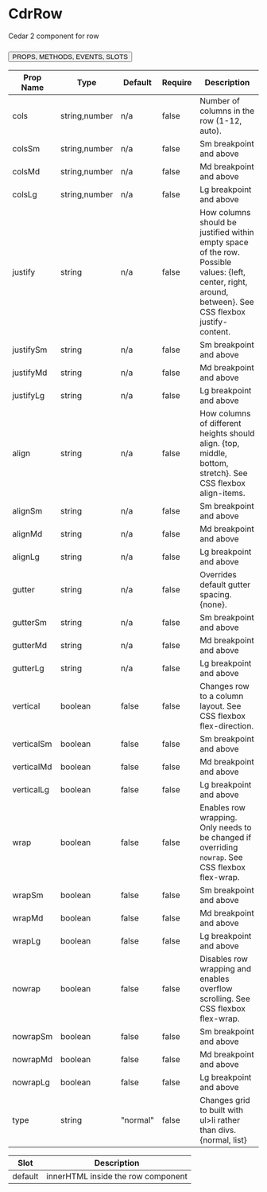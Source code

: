 # <span class="display-name">CdrRow</span>

Cedar 2 component for row
### <button class='title'>PROPS, METHODS, EVENTS, SLOTS</button>

Prop Name | Type | Default | Require | Description
--- | --- | --- | --- | ---
cols | string,number | n/a | false | Number of columns in the row (1-12, auto).
colsSm | string,number | n/a | false | Sm breakpoint and above
colsMd | string,number | n/a | false | Md breakpoint and above
colsLg | string,number | n/a | false | Lg breakpoint and above
justify | string | n/a | false | How columns should be justified within empty space of the row. Possible values: {left, center, right, around, between}. See CSS flexbox justify-content.
justifySm | string | n/a | false | Sm breakpoint and above
justifyMd | string | n/a | false | Md breakpoint and above
justifyLg | string | n/a | false | Lg breakpoint and above
align | string | n/a | false | How columns of different heights should align. {top, middle, bottom, stretch}. See CSS flexbox align-items.
alignSm | string | n/a | false | Sm breakpoint and above
alignMd | string | n/a | false | Md breakpoint and above
alignLg | string | n/a | false | Lg breakpoint and above
gutter | string | n/a | false | Overrides default gutter spacing. {none}.
gutterSm | string | n/a | false | Sm breakpoint and above
gutterMd | string | n/a | false | Md breakpoint and above
gutterLg | string | n/a | false | Lg breakpoint and above
vertical | boolean | false | false | Changes row to a column layout. See CSS flexbox flex-direction.
verticalSm | boolean | false | false | Sm breakpoint and above
verticalMd | boolean | false | false | Md breakpoint and above
verticalLg | boolean | false | false | Lg breakpoint and above
wrap | boolean | false | false | Enables row wrapping. Only needs to be changed if overriding `nowrap`. See CSS flexbox flex-wrap.
wrapSm | boolean | false | false | Sm breakpoint and above
wrapMd | boolean | false | false | Md breakpoint and above
wrapLg | boolean | false | false | Lg breakpoint and above
nowrap | boolean | false | false | Disables row wrapping and enables overflow scrolling. See CSS flexbox flex-wrap.
nowrapSm | boolean | false | false | Sm breakpoint and above
nowrapMd | boolean | false | false | Md breakpoint and above
nowrapLg | boolean | false | false | Lg breakpoint and above
type | string | "normal" | false | Changes grid to built with ul>li rather than divs. {normal, list}

Slot | Description
--- | ---
default | innerHTML inside the row component
